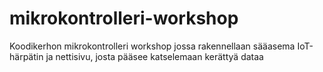 # mikrokontrolleri-workshop
Koodikerhon mikrokontrolleri workshop jossa rakennellaan sääasema IoT-härpätin ja nettisivu, josta pääsee katselemaan kerättyä dataa
